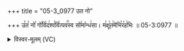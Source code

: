 +++
title = "05-3_0977 उत नो"

+++
उ꣣त꣡ नो꣢ गो꣣वि꣡द꣢श्व꣣वि꣡त्पव꣢꣯स्व सो꣣मा꣡न्ध꣢सा। म꣣क्षू꣡त꣢मेभि꣣र꣡ह꣢भिः ॥ 05-3:0977 ॥

<details><summary>विस्वर-मूलम् (VC)</summary>

उत नो गोविदश्ववित्पवस्व सोमान्धसा । मक्षूतमेभिरहभिः ॥९७७॥
</details>